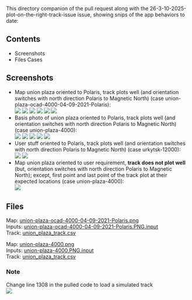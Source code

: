 This directory companion of the pull request along with the 26-3-10-2025-plot-on-the-right-track-issue issue, showing snips of the app behaviors to date: <br>
## Contents
* Screenshots
* Files Cases

## Screenshots
* Map union plaza oriented to Polaris, track plots well (and orientation switches with north direction Polaris to Magnetic North) (case union-plaza-ocad-4000-04-09-2021-Polaris): <br>
![](https://github.com/Frederic-jyrg/ouitoo/blob/main/Pull%20status%2026-3-10-2025-plot-on-the-right-track-issue/Screenshot%202025-03-15%20100934.png)
![](https://github.com/Frederic-jyrg/ouitoo/blob/main/Pull%20status%2026-3-10-2025-plot-on-the-right-track-issue/Screenshot%202025-03-15%20101014.png)
![](https://github.com/Frederic-jyrg/ouitoo/blob/main/Pull%20status%2026-3-10-2025-plot-on-the-right-track-issue/Screenshot%202025-03-15%20101034.png)
![](https://github.com/Frederic-jyrg/ouitoo/blob/main/Pull%20status%2026-3-10-2025-plot-on-the-right-track-issue/Screenshot%202025-03-15%20101045.png)
![](https://github.com/Frederic-jyrg/ouitoo/blob/main/Pull%20status%2026-3-10-2025-plot-on-the-right-track-issue/Screenshot%202025-03-15%20101109.png)
![](https://github.com/Frederic-jyrg/ouitoo/blob/main/Pull%20status%2026-3-10-2025-plot-on-the-right-track-issue/Screenshot%202025-03-15%20101122.png) <br>
* Basis photo of union plaza oriented to Polaris, track plots well (and orientation switches with north direction Polaris to Magnetic North) (case union-plaza-4000): <br>
![](https://github.com/Frederic-jyrg/ouitoo/blob/main/Pull%20status%2026-3-10-2025-plot-on-the-right-track-issue/Screenshot%202025-03-15%20101338.png)
![](https://github.com/Frederic-jyrg/ouitoo/blob/main/Pull%20status%2026-3-10-2025-plot-on-the-right-track-issue/Screenshot%202025-03-15%20101405.png)
![](https://github.com/Frederic-jyrg/ouitoo/blob/main/Pull%20status%2026-3-10-2025-plot-on-the-right-track-issue/Screenshot%202025-03-15%20101504.png)
![](https://github.com/Frederic-jyrg/ouitoo/blob/main/Pull%20status%2026-3-10-2025-plot-on-the-right-track-issue/Screenshot%202025-03-15%20101521.png)
![](https://github.com/Frederic-jyrg/ouitoo/blob/main/Pull%20status%2026-3-10-2025-plot-on-the-right-track-issue/Screenshot%202025-03-15%20101532.png) <br>
* User stuff oriented to Polaris, track plots well (and orientation switches with north direction Polaris to Magnetic North) (case urkytsk-12000): <br>
![](https://github.com/Frederic-jyrg/ouitoo/blob/main/Pull%20status%2026-3-10-2025-plot-on-the-right-track-issue/Screenshot%202025-03-15%20101711.png)
![](https://github.com/Frederic-jyrg/ouitoo/blob/main/Pull%20status%2026-3-10-2025-plot-on-the-right-track-issue/Screenshot%202025-03-15%20101837.png) <br>
* Map union plaza oriented to user requirement, **track does not plot well** (but, orientation switches with north direction Polaris to Magnetic North); except, first point and last point of the track plot at their expected locations (case union-plaza-4000): <br>
![](https://github.com/Frederic-jyrg/ouitoo/blob/main/Pull%20status%2026-3-10-2025-plot-on-the-right-track-issue/Screenshot%202025-03-15%20100711.png) <br>


## Files

Map: [union-plaza-ocad-4000-04-09-2021-Polaris.png](https://github.com/Frederic-jyrg/ouitoo/blob/main/Pull%20status%2026-3-10-2025-plot-on-the-right-track-issue/union-plaza-ocad-4000-04-09-2021-Polaris.png) <br>
Inputs: [union-plaza-ocad-4000-04-09-2021-Polaris.PNG.input](https://github.com/Frederic-jyrg/ouitoo/blob/main/Pull%20status%2026-3-10-2025-plot-on-the-right-track-issue/union-plaza-ocad-4000-04-09-2021-Polaris.PNG.input) <br>
Track: [union_plaza_track.csv](https://github.com/Frederic-jyrg/ouitoo/blob/main/Pull%20status%2026-3-10-2025-plot-on-the-right-track-issue/union_plaza_track.csv) <br>

Map: [union-plaza-4000.png](https://github.com/Frederic-jyrg/ouitoo/blob/main/Pull%20status%2026-3-10-2025-plot-on-the-right-track-issue/union-plaza-4000.png) <br>
Inputs: [union-plaza-4000.PNG.input](https://github.com/Frederic-jyrg/ouitoo/blob/main/Pull%20status%2026-3-10-2025-plot-on-the-right-track-issue/union-plaza-4000.PNG.input) <br>
Track: [union_plaza_track.csv](https://github.com/Frederic-jyrg/ouitoo/blob/main/Pull%20status%2026-3-10-2025-plot-on-the-right-track-issue/union_plaza_track.csv) <br>



### Note
Change line 1308 in the pulled code to load a simulated track <br> 
![](https://github.com/Frederic-jyrg/ouitoo/blob/main/Pull%20status%2026-3-10-2025-plot-on-the-right-track-issue/Screenshot%202025-03-15%20100729.png) <br>

